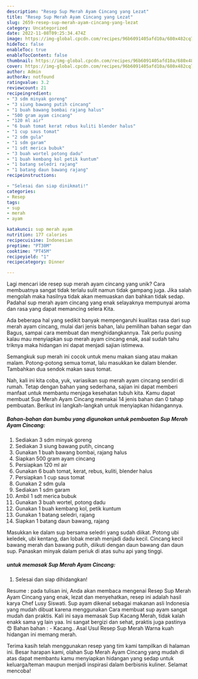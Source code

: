 ```yaml
---
description: "Resep Sup Merah Ayam Cincang yang Lezat"
title: "Resep Sup Merah Ayam Cincang yang Lezat"
slug: 2659-resep-sup-merah-ayam-cincang-yang-lezat
category: Uncategorized
date: 2022-11-08T09:25:34.474Z
image: https://img-global.cpcdn.com/recipes/96b6091405afd10a/680x482cq70/sup-merah-ayam-cincang-foto-resep-utama.jpg
hideToc: false
enableToc: true
enableTocContent: false
thumbnail: https://img-global.cpcdn.com/recipes/96b6091405afd10a/680x482cq70/sup-merah-ayam-cincang-foto-resep-utama.jpg
cover: https://img-global.cpcdn.com/recipes/96b6091405afd10a/680x482cq70/sup-merah-ayam-cincang-foto-resep-utama.jpg
author: Admin
authorAv: notfound
ratingvalue: 3.2
reviewcount: 21
recipeingredient:
- "3 sdm minyak goreng"
- "3 siung bawang putih cincang"
- "1 buah bawang bombai rajang halus"
- "500 gram ayam cincang"
- "120 ml air"
- "6 buah tomat kerat rebus kuliti blender halus"
- "1 cup saus tomat"
- "2 sdm gula"
- "1 sdm garam"
- "1 sdt merica bubuk"
- "3 buah wortel potong dadu"
- "1 buah kembang kol petik kuntum"
- "1 batang seledri rajang"
- "1 batang daun bawang rajang"
recipeinstructions:

- "Selesai dan siap dinikmati!"
categories:
- Resep
tags:
- sup
- merah
- ayam

katakunci: sup merah ayam 
nutrition: 177 calories
recipecuisine: Indonesian
preptime: "PT30M"
cooktime: "PT45M"
recipeyield: "1"
recipecategory: Dinner

---
```





Lagi mencari ide resep sup merah ayam cincang yang unik? Cara membuatnya sangat tidak terlalu sulit namun tidak gampang juga. Jika salah mengolah maka hasilnya tidak akan memuaskan dan bahkan tidak sedap. Padahal sup merah ayam cincang yang enak selayaknya mempunyai aroma dan rasa yang dapat memancing selera Kita.





Ada beberapa hal yang sedikit banyak mempengaruhi kualitas rasa dari sup merah ayam cincang, mulai dari jenis bahan, lalu pemilihan bahan segar dan Bagus, sampai cara membuat dan menghidangkannya. Tak perlu pusing kalau mau menyiapkan sup merah ayam cincang enak,      asal sudah tahu triknya maka hidangan ini dapat menjadi sajian istimewa.














Semangkuk sup merah ini cocok untuk menu makan siang atau makan malam. Potong-potong semua tomat, lalu masukkan ke dalam blender. Tambahkan dua sendok makan saus tomat.






Nah, kali ini kita coba, yuk, variasikan sup merah ayam cincang sendiri di rumah. Tetap dengan bahan yang sederhana, sajian ini dapat memberi manfaat untuk membantu menjaga kesehatan tubuh kita. Kamu dapat membuat Sup Merah Ayam Cincang memakai 14 jenis bahan dan 0 tahap pembuatan. Berikut ini langkah-langkah untuk menyiapkan hidangannya.

<!--inarticleads1-->

##### Bahan-bahan dan bumbu yang digunakan untuk pembuatan Sup Merah Ayam Cincang:

1. Sediakan 3 sdm minyak goreng
1. Sediakan 3 siung bawang putih, cincang
1. Gunakan 1 buah bawang bombai, rajang halus
1. Siapkan 500 gram ayam cincang
1. Persiapkan 120 ml air
1. Gunakan 6 buah tomat, kerat, rebus, kuliti, blender halus
1. Persiapkan 1 cup saus tomat
1. Gunakan 2 sdm gula
1. Sediakan 1 sdm garam
1. Ambil 1 sdt merica bubuk
1. Gunakan 3 buah wortel, potong dadu
1. Gunakan 1 buah kembang kol, petik kuntum
1. Gunakan 1 batang seledri, rajang
1. Siapkan 1 batang daun bawang, rajang


Masukkan ke dalam sup bersama seledri yang sudah diikat. Potong ubi keledek, ubi kentang, dan lobak merah menjadi dadu kecil. Cincang kecil bawang merah dan bawang putih, diikuti dengan daun bawang dan daun sup. Panaskan minyak dalam periuk di atas suhu api yang tinggi. 

<!--inarticleads2-->

#####  untuk memasak Sup Merah Ayam Cincang:


1. Selesai dan siap dihidangkan!

Resume : pada tulisan ini, Anda akan membaca mengenai Resep Sup Merah Ayam Cincang yang enak, lezat dan menyehatkan, resep ini adalah hasil karya Chef Lusy Siswati. Sup ayam dikenal sebagai makanan asli Indonesia yang mudah dibuat karena menggunakan Cara membuat sup ayam sangat mudah dan praktis. Kali ini saya memasak Sup Kacang Merah, tidak kalah enakk sama yg lain yaa. Ini sangat bergizi dan sehat, praktis juga pastinya 😍 Bahan bahan : - Kacang.. Asal Usul Resep Sup Merah Warna kuah hidangan ini memang merah. 

Terima kasih telah menggunakan resep yang tim kami tampilkan di halaman ini. Besar harapan kami, olahan Sup Merah Ayam Cincang yang mudah di atas dapat membantu kamu menyiapkan hidangan yang sedap untuk keluarga/teman maupun menjadi inspirasi dalam berbisnis kuliner. Selamat mencoba!
